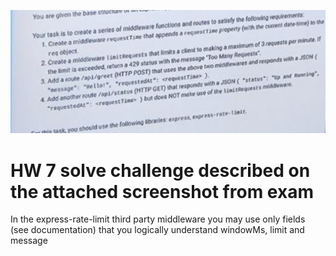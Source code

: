 ![alt text](image.png)
# HW 7 solve challenge described on the attached screenshot from exam
In the express-rate-limit third party middleware you may use only fields (see documentation) that you logically understand windowMs, limit and message